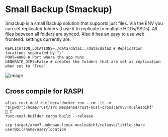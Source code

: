 # Small Backup (Smackup)
Smackup is a small Backup solution that supports just files. Via the ENV you can set replicated folders (I use it to replicate to multiple HDDs/SSDs). All files between all folders are synced. Also it has an easy to use web frontend.
settings currently are:

```
REPLICATION_LOCATIONS=./data/data1:./data/data2 # Replication locations separated by ":"
PORT=4000 # Port where the app runs
GENERATE_DIRS=False # creates the folders that are set as replication when set to "True"
```

![image](https://github.com/corgijan/little-share/assets/70795482/918a0b23-b00d-44b9-8c97-1a659e6e1596)

## Cross compile for RASPI
```shell
alias rust-musl-builder='docker run --rm -it -v "$(pwd)":/home/rust/src messense/rust-musl-cross:armv7-musleabihf'                                                  I
rust-musl-builder cargo build --release
```

```shell
scp target/armv7-unknown-linux-musleabihf/release/little-share user@pi:/home/user/location
```

